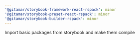 ```yaml
---
'@gitamar/storybook-framework-react-rspack': minor
'@gitamar/storybook-preset-react-rspack': minor
'@gitamar/storybook-builder-rspack': minor
---
```


Import basic packages from storybook and make them compile
